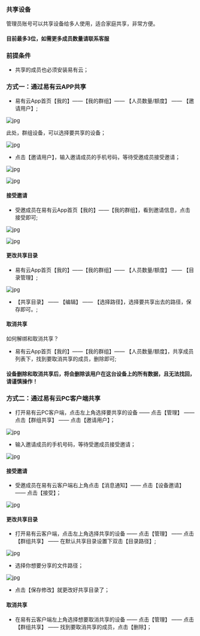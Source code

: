 ### 共享设备

管理员账号可以共享设备给多人使用，适合家庭共享，非常方便。

#### 目前最多3位，如需更多成员数量请联系客服

### 前提条件
- 共享的成员也必须安装易有云；

### 方式一：通过易有云APP共享

- 易有云App首页【我的】——【我的群组】—— 【人员数量/额度】 —— 【邀请用户】;

![jpg](./image/home_share/1.jpg)

此处，群组设备，可以选择要共享的设备；

![jpg](./image/home_share/2.jpg)


- 点击【邀请用户】，输入邀请成员的手机号码，等待受邀成员接受邀请；

![jpg](./image/home_share/3.jpg)

![jpg](./image/home_share/4.jpg)

#### 接受邀请

- 受邀成员在易有云App首页【我的】——【我的群组】，看到邀请信息，点击接受即可;

![jpg](./image/home_share/5.jpg)

![jpg](./image/home_share/6.jpg)


#### 更改共享目录
- 易有云App首页【我的】——【我的群组】—— 【人员数量/额度】 —— 【目录管理】;

![jpg](./image/home_share/20.jpg)

- 【共享目录】 —— 【编辑】 —— 【选择路径】，选择要共享出去的路径，保存即可。;

#### 取消共享

如何解绑和取消共享？

- 易有云App首页【我的】——【我的群组】—— 【人员数量/额度】，共享成员列表下，找到要取消共享的成员，删除即可;

#### 设备删除和取消共享后，将会删除该用户在这台设备上的所有数据，且无法找回，请谨慎操作！


### 方式二：通过易有云PC客户端共享
- 打开易有云PC客户端，点击左上角选择要共享的设备 —— 点击【管理】 —— 点击【群组共享】 —— 点击【邀请用户】；

![jpg](./image/home_share/9.jpg)

- 输入邀请成员的手机号码，等待受邀成员接受邀请；

![jpg](./image/home_share/10.jpg)

#### 接受邀请
- 受邀成员在易有云客户端右上角点击【消息通知】—— 点击【设备邀请】 —— 点击【接受】；

![jpg](./image/home_share/11.jpg)

#### 更改共享目录
- 打开易有云客户端，点击左上角选择共享的设备 —— 点击【管理】 —— 点击【群组共享】 —— 在默认共享目录设置下双击【目录路径】;

![jpg](./image/home_share/26.jpg)

- 选择你想要分享的文件路径；

![jpg](./image/home_share/27.jpg)

- 点击【保存修改】就更改好共享目录了；

#### 取消共享
- 在易有云客户端左上角选择想要取消共享的设备 —— 点击【管理】 —— 点击【群组共享】 —— 找到要取消共享的成员，点击【删除】；


